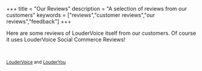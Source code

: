 +++
title = "Our Reviews"
description = "A selection of reviews from our customers"
keywords = ["reviews","customer reviews","our reviews","feedback"]
+++

Here are some reviews of LouderVoice itself from our customers. Of course it uses LouderVoice Social Commerce Reviews!



<div id="fb-root">&nbsp;</div>
<div id="lv_reviews"></div>
<div>
<script src="https://connect.facebook.net/en_US/all.js"></script>
<script type="text/javascript" src="https://cdnv4.loudervoice.com/static/js/apiv12-min.js"></script>
<script type="text/javascript" charset="utf-8" defer="defer">var loudervoice = new LouderVoice(); loudervoice.reviews("#lv_reviews", {language: "en", key: "c6bf0630-4b15-40d3-b348-3688267b7f6d",SERVER: "https://api.loudervoice.com/",itemurl: "https://loudervoice.com/our-reviews/", limit: 10,item: "LouderVoice Reviews", tags: "loudervoice, lv:group=business", authMethods:{facebook: false, openid: false, gauth: false, twitter: false}, writerOnly: false,readerOnly: true,allowAnonymous: true,defaultAnonymousName: "LouderVoice Reviewer", lv_receiver: "/lv_receiver_apiupg.htm", tweetThis: false, facebookLike: false,facebook: {appid: '198941560307049',key: '198941560307049'},css: ["https://cdnv4.loudervoice.com/static/customers/lv4biz/css/jquery-ui-1.7.1.custom.css", "https://cdnv4.loudervoice.com/static/customers/lv4biz/css/widget.css" ],activeTab:1});</script>
</div>

<p><small><a href="https://loudervoice.com/" target="_blank">LouderVoice</a> and <a href="https://www.louderyou.com/" target="_blank">LouderYou</a></small></p>



